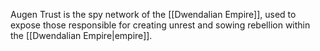 Augen Trust is the spy network of the [[Dwendalian Empire]], used to expose those responsible for creating unrest and sowing rebellion within the [[Dwendalian Empire|empire]].